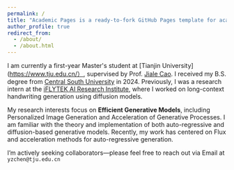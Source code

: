 ```yaml
---
permalink: /
title: "Academic Pages is a ready-to-fork GitHub Pages template for academic personal websites"
author_profile: true
redirect_from: 
  - /about/
  - /about.html
---
```

I am currently a first-year Master's student at [Tianjin University](https://www.tju.edu.cn/）, supervised by Prof. [Jiale Cao](https://jialecao001.github.io/). I received my B.S. degree from [Central South University](https://www.csu.edu.cn/) in 2024. Previously, I was a research intern at the [iFLYTEK AI Research Institute](https://www.iflytek.com/), where I worked on long-context handwriting generation using diffusion models.

My research interests focus on **Efficient Generative Models**, including Personalized Image Generation and Acceleration of Generative Processes. I am familiar with the theory and implementation of both auto-regressive and diffusion-based generative models. Recently, my work has centered on Flux and acceleration methods for auto-regressive generation.

I’m actively seeking collaborators—please feel free to reach out via Email at ``yzchen@tju.edu.cn``

